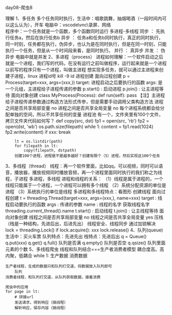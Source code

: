 day08-爬虫8

理解
1、多任务
    多个任务同时执行，生活中：唱歌跳舞，抽烟喝酒（一段时间内可以这么认为），开车
    电脑中：vscode\vnc\录屏、网络   
    程序中：一个任务就是一个函数，多个函数同时运行   多进程-多线程
    同步 ： 先执行任务a，然后在执行任务b
    异步 ： 任务a和任务b同时执行，真正的同时执行，同一时刻，任务都在执行，伪异步，也认为是在同时执行，但是在同一时刻，只能执行一个任务，但是从一个时间段来看，是同时执行。
    并行 ： 真异步
    并发 ： 伪异步  电脑中就是并发
2、多进程（process）
    进程如何理解：一个软件启动之后就是一个进程，我们写的代码，在没有运行之前叫做程序，运行起来就是一个进程
    以前写的程序只有一个进程，叫做主进程
    想实现多任务，就可以通过主进程来创建子进程，linux  进程id号  kill -9 id
    进程创建
    面向过程创建
        p = Process(target=xxx, args=(xxx,))
        target: 进程启动之后要执行的函数
        args: 是一个元组，主进程给子进程传递的参数
        p.start() : 启动进程
        p.join() : 让主进程等待
    面向对象创建
        class MyProcess(Process):
            def run(self):
                pass
        【注】主进程给子进程传递参数通过构造方法形式传参，但是需要手动调用父类构造方法
    进程之间是否共享局部变量
        no
    进程之间是否共享全局变量
        no
    每个进程系统都会给分配单独的空间，所以不共享任何的变量
    进程池
        有一个，文件夹里有100个文件，拷贝文件夹代码如何写？
        def copy(src, dst)
            fp1 = open(src, 'rb')
            fp2 = open(dst, 'wb')
            os.path.size(filepath)
            while 1:
                content = fp1.read(1024)
                fp2.write(content)
                if xxx:
                    break

        lt = os.listdir(path)
        for filepath in lt:
            copy(filepath, dstpath)
        创建100个进程，进程是不是越多越好？创建有限个（5）进程，然后实现这100个任务
3、多线程（thread）
    线程：再一个软件里面，比如qq，可以视频，同时可以语音，播放器，播放视频同时播放音频，再一个进程里面同时执行的我们称之为线程，子进程
    多进程，多线程
    进程和线程的关系：
    （1）线程是属于进程的，一个线程只能属于一个进程，一个进程可以拥有多个线程
    （2）系统分配资源的单位是进程
    （3）系统执行的单位是线程
    多进程和多线程特点：看图形
    创建线程
    面向过程创建
        t = threading.Thread(target=xxx, args=(xxx,), name=xxx)
        target : 线程启动要执行的函数
        args : 传递的参数
        name : 线程的名字   获取线程名字  threading.current_thread().name
        t.start() : 启动线程
        t.join() : 让主线程等待
    面向对象创建
    线程之间是否共享局部变量
        no
    线程之间是否共享全局变量
        yes
    压栈（栈是一种结构，先进后出，后进先出）
    线程安全、线程同步
        通过加锁解决  
        lock = threading.Lock()
        if lock.acquire():
            xxx
            lock.release()
4、队列(queue)
    生活中：买火车票 
    队列特点：先进先出
    栈特点：先进后出
    q = Queue()
    q.put(xxx)
    q.get()
    q.full()  队列是否满
    q.empty() 队列是否空
    q.qsize() 队列里面元素的个数
5、多线程爬虫
    线程和队列结合===生产者消费者模型
    耦合度高。高内聚，低耦合
    while 1:
        生产数据
        消费数据
    
    生产者线程，生成的数据只和队列打交道，将数据放入队列即可
        队列
    消费者线程，和队列打交道，从队列获取数据，接着消费

    爬虫中的应用
    for page in lt:
        # 拼接url
        发送请求，得到响应（搞线程）
        解析响应，保存内容（搞线程）